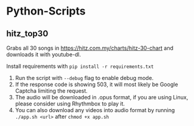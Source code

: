 # Python-Scripts 

## hitz_top30
Grabs all 30 songs in https://hitz.com.my/charts/hitz-30-chart and downloads it with youtube-dl. 

Install requirements with ``pip install -r requirements.txt``

1. Run the script with ``--debug`` flag to enable debug mode.
2. If the response code is showing 503, it will most likely be Google Captcha limiting the request.
3. The audio will be downloaded in .opus format, if you are using Linux, please consider using Rhythmbox to play it.
4. You can also download any videos into audio format by running ``./app.sh <url>`` after ``chmod +x app.sh``

